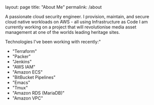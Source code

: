 layout: page
title: "About Me"
permalink: /about

A passionate cloud security engineer. I provision, maintain, and secure cloud native workloads on AWS - all using Infrastructure as Code
I am currently working on a project that will revolutionise media asset management at one of the worlds leading heritage sites.

Technologies I've been working with recently:"
- "Terraform"
- "Packer"
- "Jenkins"
- "AWS IAM"
- "Amazon ECS"
- "BitBucket Pipelines"
- "Emacs"
- "Tmux"
- "Amazon RDS (MariaDB)"
- "Amazon VPC"